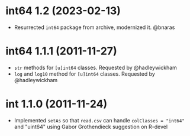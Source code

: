 # int64 1.2  (2023-02-13)

- Resurrected `int64` package from archive, modernized it. @bnaras

# int64 1.1.1  (2011-11-27)

- `str` methods for `[u]int64` classes. Requested by @hadleywickham
- `log` and `log10` method for `[u]int64` classes. Requested by @hadleywickham

# int 1.1.0   (2011-11-24)

- Implemented `setAs` so that `read.csv` can handle `colClasses = "int64"`
  and "uint64" using Gabor Grothendieck suggestion on R-devel


